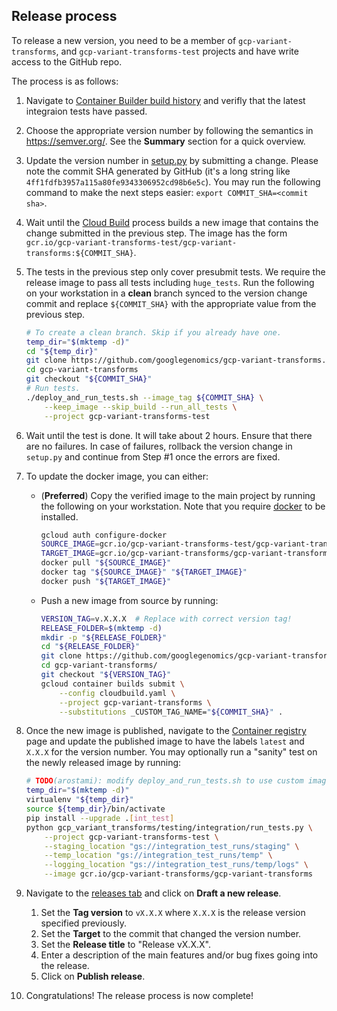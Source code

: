 ## Release process

To release a new version, you need to be a member of `gcp-variant-transforms`,
and `gcp-variant-transforms-test` projects and have write access to the GitHub
repo.

The process is as follows:

1. Navigate to
   [Container Builder build history](https://console.cloud.google.com/gcr/builds?project=gcp-variant-transforms-test)
   and verifly that the latest integraion tests have passed.
1. Choose the appropriate version number by following the semantics in
   https://semver.org/. See the **Summary** section for a quick overview.
1. Update the version number in
   [setup.py](https://github.com/googlegenomics/gcp-variant-transforms/blob/master/setup.py)
   by submitting a change. Please note the commit SHA generated by GitHub (it's
   a long string like `4ff1fdfb3957a115a80fe9343306952cd98b6e5c`). You may run
   the following command to make the next steps easier:
   `export COMMIT_SHA=<commit sha>`.
1. Wait until the
   [Cloud Build](https://console.cloud.google.com/gcr/builds?project=gcp-variant-transforms-test)
   process builds a new image that contains the change submitted in the previous
   step. The image has the form
   `gcr.io/gcp-variant-transforms-test/gcp-variant-transforms:${COMMIT_SHA}`.
1. The tests in the previous step only cover presubmit tests. We require the
   release image to pass all tests including `huge_tests`. Run the following on
   your workstation in a **clean** branch synced to the version change commit
   and replace `${COMMIT_SHA}` with the appropriate value from the previous
   step.

   ```bash
   # To create a clean branch. Skip if you already have one.
   temp_dir="$(mktemp -d)"
   cd "${temp_dir}"
   git clone https://github.com/googlegenomics/gcp-variant-transforms.git
   cd gcp-variant-transforms
   git checkout "${COMMIT_SHA}"
   # Run tests.
   ./deploy_and_run_tests.sh --image_tag ${COMMIT_SHA} \
       --keep_image --skip_build --run_all_tests \
       --project gcp-variant-transforms-test
   ```
1. Wait until the test is done. It will take about 2 hours. Ensure that there
   are no failures. In case of failures, rollback the version change in
   `setup.py` and continue from Step #1 once the errors are fixed.
1. To update the docker image, you can either:
   * (**Preferred**) Copy the verified image to the main project by running the
     following on your workstation. Note that you require
     [docker](https://www.docker.com/) to be installed.

     ```bash
     gcloud auth configure-docker
     SOURCE_IMAGE=gcr.io/gcp-variant-transforms-test/gcp-variant-transforms:"${COMMIT_SHA}"
     TARGET_IMAGE=gcr.io/gcp-variant-transforms/gcp-variant-transforms:"${COMMIT_SHA}"
     docker pull "${SOURCE_IMAGE}"
     docker tag "${SOURCE_IMAGE}" "${TARGET_IMAGE}"
     docker push "${TARGET_IMAGE}"
     ```

   * Push a new image from source by running:

     ```bash
     VERSION_TAG=v.X.X.X  # Replace with correct version tag!
     RELEASE_FOLDER=$(mktemp -d)
     mkdir -p "${RELEASE_FOLDER}"
     cd "${RELEASE_FOLDER}"
     git clone https://github.com/googlegenomics/gcp-variant-transforms.git
     cd gcp-variant-transforms/
     git checkout "${VERSION_TAG}"
     gcloud container builds submit \
         --config cloudbuild.yaml \
         --project gcp-variant-transforms \
         --substitutions _CUSTOM_TAG_NAME="${COMMIT_SHA}" .
     ```
1. Once the new image is published, navigate to the
   [Container registry](https://console.cloud.google.com/gcr/images/gcp-variant-transforms/GLOBAL/gcp-variant-transforms?project=gcp-variant-transforms)
   page and update the published image to have the labels `latest` and `X.X.X`
   for the version number. You may optionally run a "sanity" test on the newly
   released image by running:

   ```bash
   # TODO(arostami): modify deploy_and_run_tests.sh to use custom image.
   temp_dir="$(mktemp -d)"
   virtualenv "${temp_dir}"
   source ${temp_dir}/bin/activate
   pip install --upgrade .[int_test]
   python gcp_variant_transforms/testing/integration/run_tests.py \
       --project gcp-variant-transforms-test \
       --staging_location "gs://integration_test_runs/staging" \
       --temp_location "gs://integration_test_runs/temp" \
       --logging_location "gs://integration_test_runs/temp/logs" \
       --image gcr.io/gcp-variant-transforms/gcp-variant-transforms
   ```
1. Navigate to the
   [releases tab](https://github.com/googlegenomics/gcp-variant-transforms/releases)
   and click on **Draft a new release**.
   1. Set the **Tag version** to `vX.X.X`
      where `X.X.X` is the release version specified previously.
   1. Set the **Target** to the commit that changed the version number.
   1. Set the **Release title** to "Release vX.X.X".
   1. Enter a description of the main features and/or bug fixes going into the
      release.
   1. Click on **Publish release**.
1. Congratulations! The release process is now complete!


